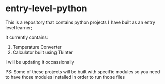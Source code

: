 # entry-level-python
This is a repository that contains python projects I have built as an entry level learner;

It currently contains:
1. Temperature Converter
2. Calculator built using Tkinter

I will be updating it occassionally

PS: Some of these projects will be built with specific modules so you need to have those modules installed in order to run those files
